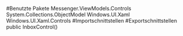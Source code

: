 #Benutzte Pakete
Messenger.ViewModels.Controls
System.Collections.ObjectModel
Windows.UI.Xaml
Windows.UI.Xaml.Controls
#Importschnittstellen
#Exportschnittstellen
public InboxControl()
